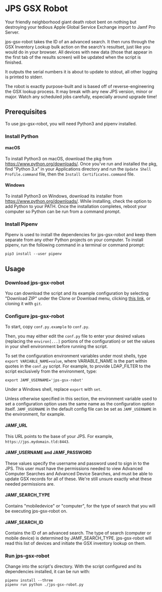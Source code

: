 # JPS GSX Robot

Your friendly neighborhood giant death robot bent on nothing but destroying your tedious Apple Global Service Exchange import to Jamf Pro Server.

jps-gsx-robot takes the ID of an advanced search. It then runs through the GSX Inventory Lookup bulk action on the search's resultset, just like you would do in your browser. All devices with new data (those that appear in the first tab of the results screen) will be updated when the script is finished.

It outputs the serial numbers it is about to update to stdout, all other logging is printed to stderr.

The robot is exactly purpose-built and is based off of reverse-engineering the GSX lookup process. It may break with any new JPS version, minor or major. Watch any scheduled jobs carefully, especially around upgrade time!

## Prerequisites

To use jps-gsx-robot, you will need Python3 and pipenv installed.

### Install Python

#### macOS

To install Python3 on macOS, download the pkg from https://www.python.org/downloads/. Once you've run and installed the pkg, find "Python 3.*x*" in your Applications directory and run the `Update Shell Profile.command` file, then the `Install Certificates.command` file.

#### Windows

To install Python3 on Windows, download its installer from https://www.python.org/downloads/. While installing, check the option to add Python to your PATH. Once the installation completes, reboot your computer so Python can be run from a command prompt.

### Install Pipenv

Pipenv is used to install the dependencies for jps-gsx-robot and keep them separate from any other Python projects on your computer. To install pipenv, run the following command in a terminal or command prompt:

```
pip3 install --user pipenv
```

## Usage

### Download jps-gsx-robot

You can download the script and its example configuration by selecting "Download ZIP" under the Clone or Download menu, clicking [this link](https://github.com/UniversalSuperBox/jps-gsx-robot/archive/master.zip), or cloning it with `git`.

### Configure jps-gsx-robot

To start, copy `conf.py.example` to `conf.py`.

Then, you may either edit the `conf.py` file to enter your desired values (replacing the `environ[...]` portions of the configuration) or set the values in your shell environment before running the script.

To set the configuration environment variables under most shells, type `export VARIABLE_NAME=value`, where VARIABLE_NAME is the part within quotes in the `conf.py` script. For example, to provide LDAP_FILTER to the script exclusively from the environment, type:

```
export JAMF_USERNAME='jps-gsx-robot'
```

Under a Windows shell, replace `export` with `set`.

Unless otherwise specified in this section, the environment variable used to set a configuration option uses the same name as the configuration option itself. `JAMF_USERNAME` in the default config file can be set as `JAMF_USERNAME` in the environment, for example.

#### JAMF_URL

This URL points to the base of your JPS. For example, `https://jps.mydomain.tld:8443`.

#### JAMF_USERNAME and JAMF_PASSWORD

These values specify the username and password used to sign in to the JPS. This user must have the permissions needed to view Advanced Computer Searches and Advanced Device Searches, and must be able to update GSX records for all of these. We're still unsure exactly what these needed permissions are.

#### JAMF_SEARCH_TYPE

Contains "mobiledevice" or "computer", for the type of search that you will be executing jps-gsx-robot on.

#### JAMF_SEARCH_ID

Contains the ID of an advanced search. The type of search (computer or mobile device) is determined by JAMF_SEARCH_TYPE. jps-gsx-robot will read this list of devices and initiate the GSX inventory lookup on them.

### Run jps-gsx-robot

Change into the script's directory. With the script configured and its dependencies installed, it can be run with:

```
pipenv install --three
pipenv run python ./jps-gsx-robot.py
